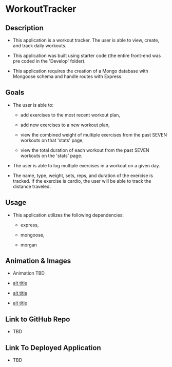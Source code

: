 # WorkoutTracker

## Description

* This application is a workout tracker. The user is able to view, create, and track daily workouts.

* This application was built using starter code (the entire front-end was pre coded in the 'Develop' folder).

* This application requires the creation of a Mongo database with Mongoose schema and handle routes with Express. 


## Goals

* The user is able to: 

    * add exercises to the most recent workout plan,

    * add new exercises to a new workout plan,

    * view the combined weight of multiple exercises from the past SEVEN workouts on that 'stats' page,

    * view the total duration of each workout from the past SEVEN workouts on the 'stats' page.

* The user is able to log multiple exercises in a workout on a given day.

* The name, type, weight, sets, reps, and duration of the exercise is tracked. If the exercise is cardio, the user will be able to track the distance traveled. 


## Usage

* This application utilizes the following dependencies:

    * express,

    * mongoose,

    * morgan
    
    
## Animation & Images

* Animation TBD 

* [alt title](images/image.png)

* [alt title](images/image.png)

* [alt title](images/image.png)


## Link to GitHub Repo

* TBD


## Link To Deployed Application 

* TBD